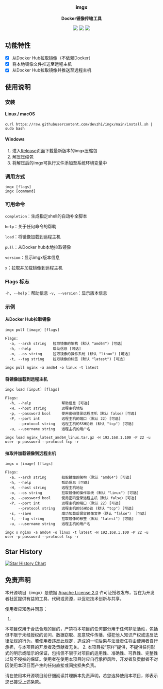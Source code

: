 <div align="center">
  <p>
    <h3>
      <b>
        imgx
      </b>
    </h3>
  </p>
  <p>
    <b>
      Docker镜像传输工具
    </b>
  </p>
  <p>
  <a href="https://github.com/devzhi/imgx/blob/main/LICENSE"><img src="https://img.shields.io/badge/license-APL2.0-blue.svg"></img></a>
  <a href="https://github.com/devzhi/imgx/pulls"><img src="https://img.shields.io/badge/Contributions-welcome-green?logo=github"></img></a>
  <a href="https://github.com/devzhi/imgx/releases/latest"><img src="https://img.shields.io/badge/Version-1.0.2-green.svg"></img></a>
  </p>
</div>

## 功能特性

- [x] 从Docker Hub拉取镜像（不依赖Docker）
- [x] 将本地镜像文件推送至远程主机
- [x] 从Docker Hub拉取镜像并推送至远程主机

## 使用说明

### 安装

#### Linux / macOS

```shell
curl https://raw.githubusercontent.com/devzhi/imgx/main/install.sh | sudo bash
```

#### Windows

1. 进入[Release](https://github.com/devzhi/imgx/releases/latest)页面下载最新版本的imgx压缩包
2. 解压压缩包
3. 将解压后的imgx可执行文件添加至系统环境变量中

### 调用方式

```shell
imgx [flags]
imgx [command]
```

### 可用命令

`completion`：生成指定shell的自动补全脚本

`help`：关于任何命令的帮助

`load`：将镜像加载到远程主机

`pull`：从Docker hub本地拉取镜像

`version`：显示imgx版本信息

`x`：拉取并加载镜像到远程主机

### Flags 标志

`-h, --help`：帮助信息
`-v, --version`：显示版本信息

### 示例

#### 从Docker Hub拉取镜像

```shell
imgx pull [image] [flags]

Flags:
  -a, --arch string   拉取镜像的架构 (默认 "amd64") [可选]
  -h, --help          帮助信息 [可选]
  -o, --os string     拉取镜像的操作系统 (默认 "linux") [可选]
  -t, --tag string    拉取镜像的标签 (默认 "latest") [可选]

imgx pull nginx -a amd64 -o linux -t latest
```

#### 将镜像加载到远程主机

```shell
imgx load [input] [flags]

Flags:
  -h, --help              帮助信息 [可选]
  -H, --host string       远程主机地址
  -p, --password bool     使用密码登录远程主机（默认 false）[可选]
  -P, --port int          远程主机的端口 (默认 22) [可选]
      --protocol string   远程主机的SSH协议 (默认 "tcp") [可选]
  -u, --username string   远程主机的用户名

imgx load nginx_latest_amd64_linux.tar.gz -H 192.168.1.100 -P 22 -u user -p password --protocol tcp -r
```

#### 拉取并加载镜像到远程主机

```shell
imgx x [image] [flags]

Flags:
  -a, --arch string       拉取镜像的架构 (默认 "amd64") [可选]
  -h, --help              帮助信息 [可选]
  -H, --host string       远程主机地址
  -o, --os string         拉取镜像的操作系统 (默认 "linux") [可选]
  -p, --password bool     使用密码登录远程主机（默认 false）[可选]
  -P, --port int          远程主机的端口 (默认 22) [可选]
      --protocol string   远程主机的SSH协议 (默认 "tcp") [可选]
  -s, --save              成功加载后保留镜像文件（默认 "false"） [可选]
  -t, --tag string        拉取镜像的标签 (默认 "latest") [可选]
  -u, --username string   远程主机的用户名

imgx x nginx -a amd64 -o linux -t latest -H 192.168.1.100 -P 22 -u user -p password --protocol tcp -r
```

## Star History

[![Star History Chart](https://api.star-history.com/svg?repos=devzhi/imgx&type=Date)](https://star-history.com/#devzhi/imgx&Date)

## 免责声明

本开源项目（imgx）是依据 [Apache License 2.0](https://github.com/devzhi/imgx/blob/main/LICENSE)
许可证授权发布，旨在为开发者社区提供有益的工具、代码或资源，以促进技术创新与共享。

使用者应知悉并同意：

1.
本项目仅用于合法合规的目的，严禁将本项目的任何部分用于任何非法活动，包括但不限于未经授权的访问、数据窃取、恶意软件传播、侵犯他人知识产权或违反法律法规的行为。若使用者违反此规定，造成的一切后果与法律责任将由使用者自行承担，与本项目的开发者及贡献者无关。
2. 本项目按“原样”提供，不提供任何形式的明示或暗示的保证，包括但不限于对项目的适用性、准确性、可靠性、完整性以及不侵权的保证。使用者在使用本项目时应自行承担风险，开发者及贡献者不对因使用本项目而产生的任何直接或间接损失负责。

请在使用本开源项目前仔细阅读并理解本免责声明，若您选择使用本项目，即表示您已接受上述条款。